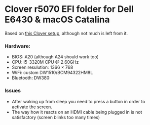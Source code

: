 # Clover r5070 EFI folder for Dell E6430 & macOS Catalina

Based on [this Clover setup](https://github.com/AntiBillOS/DELL_E6430_IntelHD_macOS_10.15_Catalina), although not much is left from it.

### Hardware:

- BIOS: A20 (although A24 should work too)
- CPU: i5-3320M CPU @ 2.60GHz
- Screen resulution: 1366 × 768
- WiFi: custom DW1510/BCM94322HM8L
- Bluetooth: DW380


### Issues
- After waking up from sleep you need to press a button in order to activate the screen.
- The way how it reacts on an HDMI cable being plugged in is not satisfactory (screen blinks too many times)
